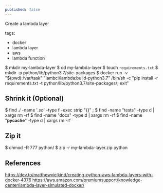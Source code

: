```yaml
---
published: false
---
```


Create a lambda layer 

tags:
- docker
- lambda layer
- aws
- lambda function

$ mkdir my-lambda-layer
$ cd my-lambda-layer
$ touch `requirements.txt`
$ mkdir -p python/lib/python3.7/site-packages
$ docker run -v "$(pwd):/var/task" "lambci/lambda:build-python3.7" /bin/sh -c "pip install -r requirements.txt -t python/lib/python3.7/site-packages/; exit"

## Shrink it (Optional)

$ find ./ -name '*.so*' -type f -exec strip "{}" \;
$ find -name "tests" -type d | xargs rm -rf
$ find -name "docs" -type d | xargs rm -rf
$ find -name "__pycache__" -type d | xargs rm -rf

## Zip it

$ chmod -R 777 python/
$ zip -r my-lambda-layer.zip python

## References
https://dev.to/matthewvielkind/creating-python-aws-lambda-layers-with-docker-4376
https://aws.amazon.com/premiumsupport/knowledge-center/lambda-layer-simulated-docker/